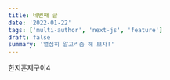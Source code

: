 ```yaml
---
title: 네번째 글
date: '2022-01-22'
tags: ['multi-author', 'next-js', 'feature']
draft: false
summary: '열심히 알고리즘 해 보자!'
---
```


한지훈제구이4
